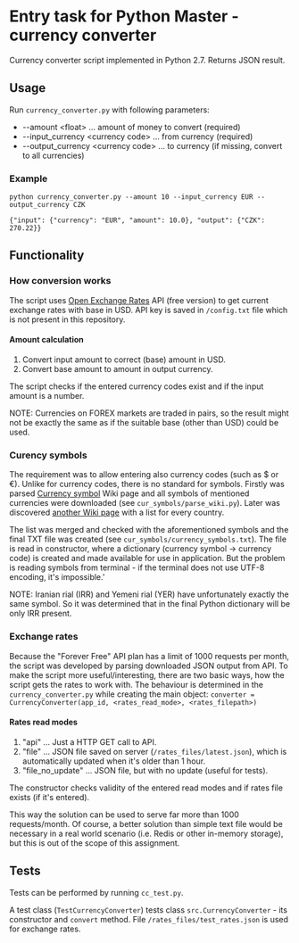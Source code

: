 # Entry task for Python Master - currency converter

Currency converter script implemented in Python 2.7. Returns JSON result.

## Usage
Run `currency_converter.py` with following parameters:
* --amount \<float\> ... amount of money to convert (required)
* --input_currency \<currency code\> ... from currency (required)
* --output_currency \<currency code\> ... to currency (if missing, convert to all currencies)

### Example
`python currency_converter.py --amount 10 --input_currency EUR --output_currency CZK`

`{"input": {"currency": "EUR", "amount": 10.0}, "output": {"CZK": 270.22}}`

## Functionality
### How conversion works
The script uses [Open Exchange Rates](https://openexchangerates.org) API (free version) to get current exchange rates with base in USD.
API key is saved in `/config.txt` file which is not present in this repository.
#### Amount calculation
1. Convert input amount to correct (base) amount in USD.
2. Convert base amount to amount in output currency.

The script checks if the entered currency codes exist and if the input amount is a number.

NOTE: Currencies on FOREX markets are traded in pairs, so the result might not be exactly the same as if the suitable base (other than USD) could be used.

### Curency symbols
The requirement was to allow entering also currency codes (such as $ or €). Unlike for currency codes, there is no standard for symbols.
Firstly was parsed [Currency symbol](https://en.wikipedia.org/wiki/Currency_symbol#List_of_presently-circulating_currency_symbols) Wiki page and all symbols of mentioned currencies were downloaded (see `cur_symbols/parse_wiki.py`).
Later was discovered [another Wiki page](https://en.wikipedia.org/wiki/List_of_circulating_currencies) with a list for every country.

The list was merged and checked with the aforementioned symbols and the final TXT file was created (see `cur_symbols/currency_symbols.txt`).
The file is read in constructor, where a dictionary (currency symbol -\> currency code) is created and made available for use in application.
But the problem is reading symbols from terminal - if the terminal does not use UTF-8 encoding, it's impossible.'

NOTE: Iranian rial (IRR) and Yemeni rial (YER) have unfortunately exactly the same symbol. So it was determined that in the final Python dictionary will be only IRR present.

### Exchange rates
Because the "Forever Free" API plan has a limit of 1000 requests per month, the script was developed by parsing downloaded JSON output from API.
To make the script more useful/interesting, there are two basic ways, how the script gets the rates to work with.
The behaviour is determined in the `currency_converter.py` while creating the main object:
`converter = CurrencyConverter(app_id, <rates_read_mode>, <rates_filepath>)`

#### Rates read modes
1. "api" ... Just a HTTP GET call to API.
2. "file" ... JSON file saved on server (`/rates_files/latest.json`), which is automatically updated when it's older than 1 hour.
3. "file_no_update" ... JSON file, but with no update (useful for tests).

The constructor checks validity of the entered read modes and if rates file exists (if it's entered).

This way the solution can be used to serve far more than 1000 requests/month.
Of course, a better solution than simple text file would be necessary in a real world scenario (i.e. Redis or other in-memory storage), but this is out of the scope of this assignment.

## Tests
Tests can be performed by running `cc_test.py`.

A test class (`TestCurrencyConverter`) tests class `src.CurrencyConverter` - its constructor and `convert` method.
File `/rates_files/test_rates.json` is used for exchange rates.



